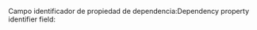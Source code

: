 <span data-ttu-id="0a009-101">Campo identificador de propiedad de dependencia:</span><span class="sxs-lookup"><span data-stu-id="0a009-101">Dependency property identifier field:</span></span>